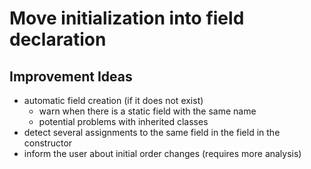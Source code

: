 # Move initialization into field declaration

## Improvement Ideas
* automatic field creation (if it does not exist)
  * warn when there is a static field with the same name
  * potential problems with inherited classes
* detect several assignments to the same field in the field in the constructor
* inform the user about initial order changes (requires more analysis)